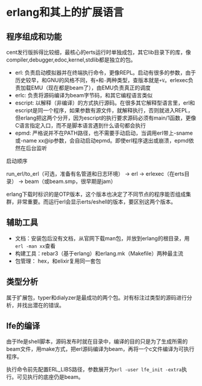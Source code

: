 # erlang和其上的扩展语言

## 程序组成和功能

cent发行版拆得比较细，最核心的erts运行时单独成包，其它lib目录下的库，像compiler,debugger,edoc,kernel,stdlib都是独立的包。

* erl: 负责启动模拟器并在终端执行命令，更像REPL。启动有很多的参数，由于历史较早，和GNU的风格不同，有`+`和`-`两种类型，查版本就是`+V`。erlexec负责加载EMU（现在都是beam了），由EMU负责真正的调度
* erlc: 负责将源码编译为beam字节码，和其它编程语言类似
* escript: 以解释（非编译）的方式执行源码。在很多其它解释型语言里，erl和escript是同一个程序，如果参数有源文件，就解释执行，否则就进入REPL，但erlang把这两个分开，因为escript的执行要求源码必须有main/1函数，更像C语言指定入口，而不是脚本语言遇到什么语句都会执行
* epmd: 严格说并不在PATH路径，也不需要手动启动，当调用erl带上-sname或-name xx@ip参数，会自动启动epmd。即使erl程序退出或崩溃，epmd依然在后台监听

启动顺序

run_erl/to_erl（可选，准备有名管道和日志环境） -> erl -> erlexec（在erts目录） -> beam（或beam.smp，很早期是jam）

erlang下载时标识的是OTP版本，这个版本也决定了不同节点的程序能否组成集群，非常重要。而运行erl会显示erts/eshell的版本，要区别这两个版本。

## 辅助工具

* 文档：安装包后没有文档，从官网下载man包，并放到erlang的根目录，用`erl -man xx`查看
* 构建工具：rebar3（基于erlang）和erlang.mk（Makefile）两种最主流
* 包管理： hex，和elixir复用同一套包

## 类型分析

属于扩展包，typer和dialyzer是最成功的两个包。对有标注过类型的源码进行分析，并找出潜在的错误。

## lfe的编译

由于lfe是shell脚本，源码发布时就在目录中，编译的目的只是为了生成所需的beam文件，用make方式，把erl源码编译为beam，再将一个c文件编译为可执行程序。

执行命令前先配置ERL_LIBS路径，参数展开为`erl -user lfe_init -extra`执行。可见执行的底座仍是beam。